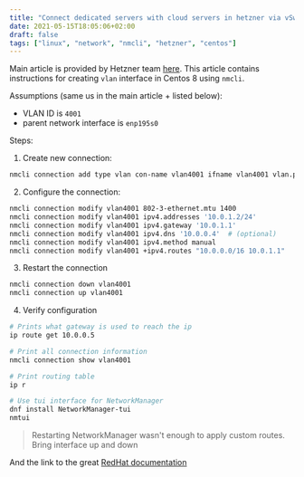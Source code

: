 ```yaml
---
title: "Connect dedicated servers with cloud servers in hetzner via vSwitch"
date: 2021-05-15T18:05:06+02:00
draft: false
tags: ["linux", "network", "nmcli", "hetzner", "centos"]
---
```


Main article is provided by Hetzner team [here](https://docs.hetzner.com/cloud/networks/connect-dedi-vswitch/). This article contains instructions for creating `vlan` interface in Centos 8 using `nmcli`.

Assumptions (same us in the main article + listed below):
 - VLAN ID is `4001`
 - parent network interface is `enp195s0`
 
Steps:
1. Create new connection:
```bash
nmcli connection add type vlan con-name vlan4001 ifname vlan4001 vlan.parent enp195s0 vlan.id 4001
```
2. Configure the connection:
```bash
nmcli connection modify vlan4001 802-3-ethernet.mtu 1400
nmcli connection modify vlan4001 ipv4.addresses '10.0.1.2/24'
nmcli connection modify vlan4001 ipv4.gateway '10.0.1.1'
nmcli connection modify vlan4001 ipv4.dns '10.0.0.4'  # (optional)
nmcli connection modify vlan4001 ipv4.method manual
nmcli connection modify vlan4001 +ipv4.routes "10.0.0.0/16 10.0.1.1"
```
3. Restart the connection
```bash
nmcli connection down vlan4001
nmcli connection up vlan4001
```
4. Verify configuration
```bash
# Prints what gateway is used to reach the ip
ip route get 10.0.0.5

# Print all connection information
nmcli connection show vlan4001

# Print routing table
ip r

# Use tui interface for NetworkManager
dnf install NetworkManager-tui
nmtui
```

> Restarting NetworkManager wasn't enough to apply custom routes. Bring interface up and down

And the link to the great [RedHat documentation](https://access.redhat.com/documentation/en-us/red_hat_enterprise_linux/8/html/configuring_and_managing_networking/configuring-vlan-tagging_configuring-and-managing-networking)

